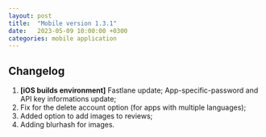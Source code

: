 ```yaml
---
layout: post
title:  "Mobile version 1.3.1"
date:   2023-05-09 10:00:00 +0300
categories: mobile application
---
```


Changelog
---
1. **[iOS builds environment]** Fastlane update; App-specific-password and API key informations update;
2. Fix for the delete account option (for apps with multiple languages);
3. Added option to add images to reviews;
4. Adding blurhash for images.
